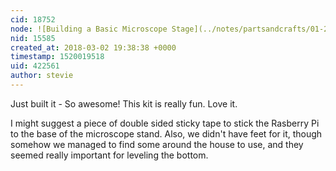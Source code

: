 ```yaml
---
cid: 18752
node: ![Building a Basic Microscope Stage](../notes/partsandcrafts/01-22-2018/building-the-microscope-stage)
nid: 15585
created_at: 2018-03-02 19:38:38 +0000
timestamp: 1520019518
uid: 422561
author: stevie
---
```


Just built it - So awesome! This kit is really fun. Love it. 

I might suggest a piece of double sided sticky tape to stick the Rasberry Pi to the base of the microscope stand. Also, we didn't have feet for it, though somehow we managed to find some around the house to use, and they seemed really important for leveling the bottom.  